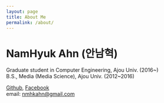 ```yaml
---
layout: page
title: About Me
permalink: /about/
---
```


# NamHyuk Ahn (안남혁)
Graduate student in Computer Engineering, Ajou Univ. (2016~)<br>
B.S., Media (Media Science), Ajou Univ. (2012~2016)

[Github](https://github.com/nmhkahn), [Facebook](https://www.facebook.com/profile.php?id=100003727853840)<br>
email: nmhkahn@gmail.com
